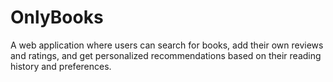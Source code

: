 # OnlyBooks
A web application where users can search for books, add their own reviews and ratings, and get personalized recommendations based on their reading history and preferences.
